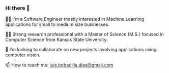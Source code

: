 ### Hi there 👋

👨‍💻  I'm a Software Engineer mostly interested in Machine Learning applications for small to medium size businesses. 

👨‍🎓  Strong research professional with a Master of Science (M.S.) focused in Computer Science from Kansas State University.

👯  I’m looking to collaborate on new projects involving applications using computer vision. 

📫  How to reach me: luis.bobadilla.dias@gmail.com
